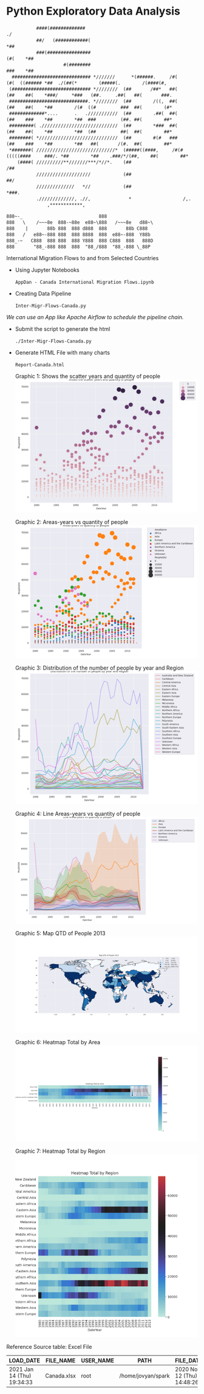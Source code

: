 # Python Exploratory Data Analysis

```text
           ####(#############                                                        ./                                         
           ##/   (############(                                                      *##                                         
           ###(################                                               (#(    *##                                         
                     #(########                                               ###    *##                                         
  ############################# *///////      *(######.     /#(        (#(  ((###### *##  ./(##(*        (#####(.        /(####(#,    
 (############################# *////////  (##       /##*   ##(        (##    ##(    *###/     *###   (##.     .##(   ##(       ###.  
 #############################. *////////  (##        /((,  ##(        (##    ##(    *##        /(#  ((#         ###  ##(        (#*  
 #############*....      .   .///////////  (##        .##(  ##(        (##    ###    *##        *##  ###         (##. ##(        ##*  
 #########( .////////////////////////////  (##        *###  ##(        (##    ##(    *##        *##  (##         ##(  ##(        ##*  
 ########( */////////////////////////////  (##        #(#   ###        (##    ###    *##        *##   ##(       /(#.  ##(        ##*  
 *#######( /////////////////////////////*  (#####((####,     /#(#(((((####     ###/. *##        *##    .###/*/(##,    ##(        ##*  
    (####( //////////**///////***/*//*.    (##                         /##                                                       
           ////////////////////            (##                         ##/                                                       
           //////////////   *//            (##                      *###.                                                        
           ./////////////, .//,              *                   /,.                                                             
               ,************,
```

```text
888~-_                            888                  
888   \    /~~~8e  888-~88e  e88~\888   /~~~8e   d88~\ 
888    |       88b 888  888 d888  888       88b C888   
888   /   e88~-888 888  888 8888  888  e88~-888  Y88b  
888_-~   C888  888 888  888 Y888  888 C888  888   888D 
888       "88_-888 888  888  "88_/888  "88_-888 \_88P
```

International Migration Flows to and from Selected Countries

* Using Jupyter Notebooks

  `AppDan - Canada International Migration Flows.ipynb`

* Creating Data Pipeline

  `Inter-Migr-Flows-Canada.py`

*We can use an App like Apache Airflow to schedule the pipeline chain.*

* Submit the script to generate the html

  `./Inter-Migr-Flows-Canada.py`

* Generate HTML File with many charts

  `Report-Canada.html`

    Graphic 1: Shows the scatter years and quantity of people
    ![Fig1](Fig-BubbleYears.jpg)

    Graphic 2: Areas-years vs quantity of people
    ![Fig2](Fig-YearArea.png)

    Graphic 3: Distribution of the number of people by year and Region
    ![Fig2](Fig-YearRegion.png)

    Graphic 4: Line Areas-years vs quantity of people
    ![Fig2](Fig-LineYearArea.png)

    Graphic 5: Map QTD of People 2013
    ![Fig2](Map2013.png)

    Graphic 6: Heatmap Total by Area
    ![Fig6](HeatmapArea.png)

    Graphic 7: Heatmap Total by Region
    ![Fig7](HeatmapRegion.png)

Reference Source table: Excel File

| LOAD_DATE | FILE_NAME | USER_NAME | PATH | FILE_DATE | SIZE | HASH_MD5 | HASH_SHA256 |
|---|---|---|---|---|---|---|---|
| 2021 Jan 14 (Thu) 19:34:33 | Canada.xlsx | root | /home/jovyan/spark | 2020 Nov 12 (Thu) 14:48:26 | 217195 | ba18e956238fbd164e3c063d7bf100af | dd2022b503cb434b6a2e72e6576d01d10a45f60cf2ff1fcdd5b34cebef590576  |